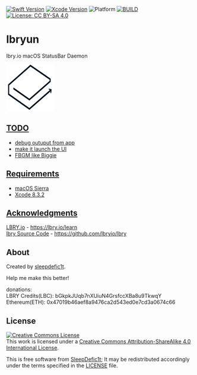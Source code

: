 [![Swift Version](https://img.shields.io/badge/swift-3.1-brightgreen.svg?style=flat)](https://github.com/apple/swift)
[![Xcode Version](https://img.shields.io/badge/xcode-8.3.2-brightgreen.svg?style=flat)](https://developer.apple.com/xcode/)
![Platform](https://img.shields.io/badge/platform-macOS-brightgreen.svg?style=flat)
[![BUILD](https://img.shields.io/badge/build-passing-brightgreen.svg?style=flat)](https://github.com/sleepdefic1t/lbryun)
[![License: CC BY-SA 4.0](https://img.shields.io/badge/license-CC%20BY--SA%204.0-brightgreen.svg?style=flat)](http://creativecommons.org/licenses/by-sa/4.0/)

# lbryun  

lbry.io macOS StatusBar Daemon  

<a href="https://github.com/sleepdefic1t/lbryun"><img src="https://github.com/sleepdefic1t/lbryun/blob/master/logo.png" alt="lbryun" width="128" height="128">  


## TODO

- debug outuput from app
- make it launch the UI
- FBGM like Biggie  


## Requirements

- macOS Sierra
- Xcode 8.3.2


## Acknowledgments

[LBRY.io](https://lbry.io/learn) - https://lbry.io/learn  
[lbry Source Code](https://github.com/lbryio/lbry) - https://github.com/lbryio/lbry 


## About

Created by [sleepdefic1t](http://github.com/sleepdefic1t).

Help me make this better!


donations:  
LBRY Credits(LBC):  bGkpkJUqb7nXUiuN4GrsfccXBa8u9TkwqY  
Ethereum(ETH):  0x47019b46aef8a9476ca2d543ed0e7cd3a0674c66


## License

<a rel="license" href="http://creativecommons.org/licenses/by-sa/4.0/"><img alt="Creative Commons License" style="border-width:0" src="https://i.creativecommons.org/l/by-sa/4.0/88x31.png" /></a><br />This work is licensed under a <a rel="license" href="http://creativecommons.org/licenses/by-sa/4.0/">Creative Commons Attribution-ShareAlike 4.0 International License</a>.

This is free software from [SleepDefic1t](https://github.com/sleepdefic1t);
It may be redistributed accordingly under the terms specified in the [LICENSE] file.

[LICENSE]: /LICENSE
